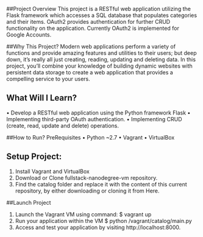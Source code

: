 ##Project Overview
This project is a RESTful web application utilizing the Flask framework which accesses a SQL database that populates categories and their items. OAuth2 provides authentication for further CRUD functionality on the application. Currently OAuth2 is implemented for Google Accounts.

##Why This Project?
Modern web applications perform a variety of functions and provide amazing features and utilities to their users; but deep down, it’s really all just creating, reading, updating and deleting data. In this project, you’ll combine your knowledge of building dynamic websites with persistent data storage to create a web application that provides a compelling service to your users.

## What Will I Learn?
•	Develop a RESTful web application using the Python framework Flask
•	Implementing third-party OAuth authentication.
•	Implementing CRUD (create, read, update and delete) operations.

##How to Run?
PreRequisites
•	Python ~2.7
•	Vagrant
•	VirtualBox

## Setup Project:
1.	Install Vagrant and VirtualBox
2.	Download or Clone fullstack-nanodegree-vm repository.
3.	Find the catalog folder and replace it with the content of this current repository, by either downloading or cloning it from Here.

##Launch Project
1.	Launch the Vagrant VM using command:
  $ vagrant up
2.	Run your application within the VM
  $ python /vagrant/catalog/main.py
3.	Access and test your application by visiting http://localhost:8000.
